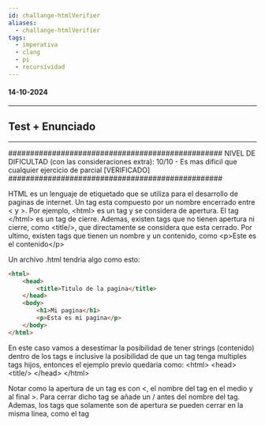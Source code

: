 ```yaml
---
id: challange-htmlVerifier
aliases:
  - challange-htmlVerifier
tags:
  - imperativa
  - clang
  - pi
  - recursividad
---
```

#### 14-10-2024
---
## Test + Enunciado
---
#################################################
    NIVEL DE DIFICULTAD (con las consideraciones extra): 10/10 - Es mas dificil que cualquier ejercicio de parcial [VERIFICADO]
#################################################

HTML es un lenguaje de etiquetado que se utiliza para el desarrollo de paginas de internet.
Un tag esta compuesto por un nombre encerrado entre < y >. Por ejemplo, \<html\> es un tag y
se considera de apertura. El tag \</html\> es un tag de cierre. Ademas, existen tags que no tienen
apertura ni cierre, como \<title/\>, que directamente se considera que esta cerrado. Por ultimo,
existen tags que tienen un nombre y un contenido, como \<p\>Este es el contenido\</p\>

Un archivo .html tendria algo como esto:
```html
<html>
    <head>
        <title>Titulo de la pagina</title>
    </head>
    <body>
        <h1>Mi pagina</h1>
        <p>Esta es mi pagina</p>
    </body>
</html>

```

En este caso vamos a desestimar la posibilidad de tener strings (contenido) dentro de los tags e inclusive
la posibilidad de que un tag tenga multiples tags hijos, entonces el ejemplo previo quedaria como:
\<html\>
  \<head\>
    \<title/\>
  \</head\>
\</html\>

Notar como la apertura de un tag es con <, el nombre del tag en el medio y al final >.
Para cerrar dicho tag se añade un / antes del nombre del tag. Ademas, los tags que solamente
son de apertura se pueden cerrar en la misma linea, como el tag <title/> del ejemplo anterior
(en cuyo caso el formato es <, nombre del tag, / y >, y NO aparece el nombre nuevamente).

Se pide implementar una funcion html_verifier() que reciba un string que representa un archivo .html y devuelva
1 si el archivo es valido y 0 en caso contrario. Un archivo es valido si:
- Todos los tags de apertura tienen su correspondiente tag de cierre.
- Los tags de apertura y cierre estan balanceados, es decir, si se abre un tag \<head\> y luego
  un tag \<body\>, el tag \<body\> se cierra antes que el tag \</head\>.
- Se encuentra presente un tag de solo cierre, como <title/>

Consideraciones:
- Se garantiza que el string recibido representa un archivo .html con las condiciones mencionadas,
es decir, solamente se incluyen tags pero NO se garantiza que el archivo sea valido (puede que falten
tags de cierre, que esten desbalanceados, etc).
- Se garantiza que los nombres de los tags tienen como maximo 20 caracteres.
- Se pueden utilizar funciones de la biblioteca string.h y stdlib.h.
- Se pueden utilizar funciones auxiliares.
- No reservar memoria dinamica a menos que sea necesario.
- Usar una funcion recursiva que reciba como maximo 2 parametros.

[OPCINAL] Consideraciones extra:
- La funcion recursiva recibe solamente 1 parametro. [AUMENTA MUCHO LA DIFICULTAD]
- No usar memoria dinamica.

Tips:
- Buscar el tag de solo cierre y empezar a validar desde ahi.
- Combinar recursion de tipo stack (FILO) con recursion de tipo cola (FIFO).
- Pensar en como se puede validar un tag de apertura y su correspondiente tag de cierre, ¿como puede
un llamado proximo modificar valores del actual?
- Pensar si con el prototipo mencionado alcanza para resolver el problema o si se necesita
alguna funcion extra.
- Jugar muchos con punteros y aritmetica de punteros.

Prototipo:
char html_verifier(const char* html);

Ejemplos:
- Input: "\<html\>\<head\>\<title/\>\</head\>\</html\>"
  Output: 1 -> el archivo es valido porque todos los tags tienen su correspondiente tag de cierre, estan balanceados y hay un tag de solo cierre.

- Input: "\<html\>\<head\>\<title/\>\</head\>"
  Output: 0 -> el archivo no es valido porque falta el tag de cierre \</html\> al final

- Input: "\<html\>\<body\>\</html\>"
  Output: 0 -> el archivo no es valido porque el tag \<body\> deberia ser \<body/\>

- Input: "\<html\>\<body\>\<p\>"
  Output: 0 -> ningun tag se cierra

- Input: "\<html\>\<body/\>\<p\>"
  Output: 0 -> el tag \<html\> no se cierra y aparece un tag \<p\> de apertura luego de un tag de solo cierre

- Input: "\<html\>\<body\>\<p\>\<title/\>\</p\>\</body\>\</html\>"
  Output: 1 -> el archivo es valido porque todos los tags tienen su correspondiente tag de cierre, estan balanceados y hay un tag de solo cierre.
```c
/*

*/

#include <stdio.h>
#include <string.h>
#include <assert.h>

#define REACHED_END 1
#define INVALID 0
#define MAX_TAG_NAME_LEN 20

char html_verifier(const char *html);

int main()
{
    assert(1 == html_verifier("<html><head><title/></head></html>"));
    assert(0 == html_verifier("<html><head><title/></head>"));
    assert(0 == html_verifier("<html><body></html>"));
    assert(0 == html_verifier("<html><body><p>"));
    assert(0 == html_verifier("<html><body/><p>"));
    assert(1 == html_verifier("<html><body><p><title/></p></body></html>"));

    puts("OK!");
    return 0;
}

#define MAX_TAG_LEN 20
char html_verifier_rec(char ** html) {
	if(**html == '\0') {
		return 0;
	}
	char aux[MAX_TAG_LEN + 1] = {0};
	
	// me salteo el <
	(*html)++;

	char * tag = *html;

	int dim;
	int reached_end = 0;
	for(dim = 0; tag[dim] != '>'; dim++) {
		if(tag[dim] == '/') {
			reached_end = 1;
		} else {
			aux[dim] = tag[dim];
		}
	}

	// saltear el tag, y el > 
	*html += dim+1;

	if(reached_end) {
		return 1;
	}

	int ret_value = html_verifier_rec(html);

	if(ret_value == 0 || **html == '\0') {
		return 0;
	}

	// salteo </
	*html += 2;

	// comparo con el tag guardado
	if(strncmp(aux, *html, dim) != 0) {
		return 0;
	}

	// salteo el tag, y el >
	*html += dim+1;

	return 1;
}


char html_verifier(const char *html) {
	return html_verifier_rec((char **)&html);
}

```


## Doubts
---

## References
---

